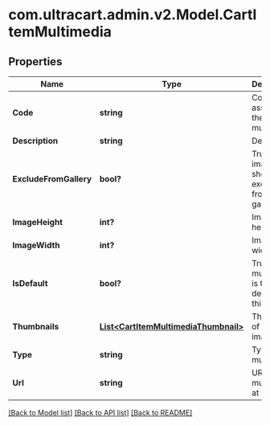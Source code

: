 # com.ultracart.admin.v2.Model.CartItemMultimedia
## Properties

Name | Type | Description | Notes
------------ | ------------- | ------------- | -------------
**Code** | **string** | Code assigned to the multimedia | [optional] 
**Description** | **string** | Description | [optional] 
**ExcludeFromGallery** | **bool?** | True if the image should be excluded from galleries | [optional] 
**ImageHeight** | **int?** | Image height | [optional] 
**ImageWidth** | **int?** | Image width | [optional] 
**IsDefault** | **bool?** | True if the multimedia is the default for this type | [optional] 
**Thumbnails** | [**List&lt;CartItemMultimediaThumbnail&gt;**](CartItemMultimediaThumbnail.md) | Thumbnails of the images | [optional] 
**Type** | **string** | Type of multimedia | [optional] 
**Url** | **string** | URL to view multimedia at | [optional] 

[[Back to Model list]](../README.md#documentation-for-models) [[Back to API list]](../README.md#documentation-for-api-endpoints) [[Back to README]](../README.md)

